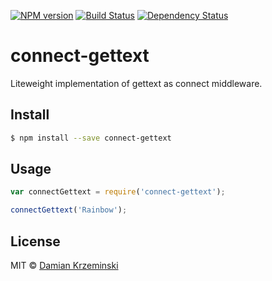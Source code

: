 [![NPM version][npm-image]][npm-url]
[![Build Status][travis-image]][travis-url]
[![Dependency Status][gemnasium-image]][gemnasium-url]

# connect-gettext

Liteweight implementation of gettext as connect middleware.

## Install

```sh
$ npm install --save connect-gettext
```

## Usage

```js
var connectGettext = require('connect-gettext');

connectGettext('Rainbow');
```

## License

MIT © [Damian Krzeminski](https://code42day.com)

[npm-image]: https://img.shields.io/npm/v/connect-gettext.svg
[npm-url]: https://npmjs.org/package/connect-gettext

[travis-url]: https://travis-ci.org/code42day/connect-gettext
[travis-image]: https://img.shields.io/travis/code42day/connect-gettext.svg

[gemnasium-image]: https://img.shields.io/gemnasium/code42day/connect-gettext.svg
[gemnasium-url]: https://gemnasium.com/code42day/connect-gettext

